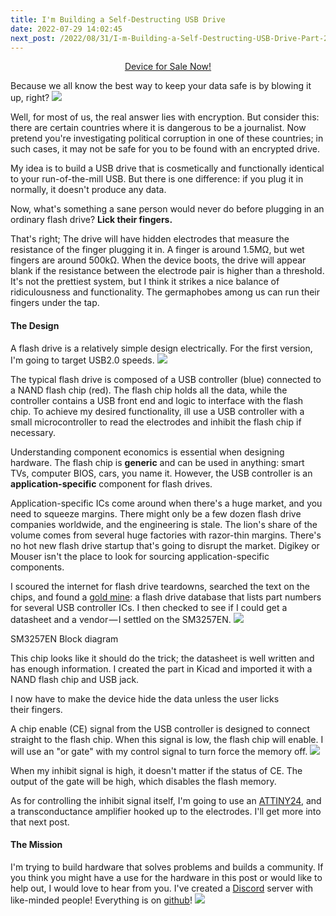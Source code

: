```yaml
---
title: I'm Building a Self-Destructing USB Drive
date: 2022-07-29 14:02:45
next_post: /2022/08/31/I-m-Building-a-Self-Destructing-USB-Drive-Part-2/
---
```


<p align="center">
<a href="https://shop.interruptlabs.ca/products/ovrdrive-usb">Device for Sale Now!</a>
</p>


Because we all know the best way to keep your data safe is by blowing it up, right?
![](https://cdn-images-1.medium.com/max/1024/1*3NhahmZ5sI8ZNdo98FUSsg.png)

Well, for most of us, the real answer lies with encryption. But consider this: there are certain countries where it is dangerous to be a journalist. Now pretend you're investigating political corruption in one of these countries; in such cases, it may not be safe for you to be found with an encrypted drive.

My idea is to build a USB drive that is cosmetically and functionally identical to your run-of-the-mill USB. But there is one difference: if you plug it in normally, it doesn't produce any data.

Now, what's something a sane person would never do before plugging in an ordinary flash drive? **Lick their fingers.**

That's right; The drive will have hidden electrodes that measure the resistance of the finger plugging it in. A finger is around 1.5MΩ, but wet fingers are around 500kΩ. When the device boots, the drive will appear blank if the resistance between the electrode pair is higher than a threshold. It's not the prettiest system, but I think it strikes a nice balance of ridiculousness and functionality. The germaphobes among us can run their fingers under the tap.

#### The Design

A flash drive is a relatively simple design electrically. For the first version, I'm going to target USB2.0 speeds.
![](https://cdn-images-1.medium.com/max/822/1*5AksmpJAY73SdXFekJQ43g.png)

The typical flash drive is composed of a USB controller (blue) connected to a NAND flash chip (red). The flash chip holds all the data, while the controller contains a USB front end and logic to interface with the flash chip. To achieve my desired functionality, ill use a USB controller with a small microcontroller to read the electrodes and inhibit the flash chip if necessary.

Understanding component economics is essential when designing hardware. The flash chip is **generic** and can be used in anything: smart TVs, computer BIOS, cars, you name it. However, the USB controller is an **application-specific** component for flash drives.

Application-specific ICs come around when there's a huge market, and you need to squeeze margins. There might only be a few dozen flash drive companies worldwide, and the engineering is stale. The lion's share of the volume comes from several huge factories with razor-thin margins. There's no hot new flash drive startup that's going to disrupt the market. Digikey or Mouser isn't the place to look for sourcing application-specific components.

I scoured the internet for flash drive teardowns, searched the text on the chips, and found a [gold mine](http://www.pc-3000flash.com/solbase/index.php?lang=eng): a flash drive database that lists part numbers for several USB controller ICs. I then checked to see if I could get a datasheet and a vendor — I settled on the SM3257EN.
![](https://cdn-images-1.medium.com/max/526/1*WzMwtEIlDvDrRhlVkKydTA.png)<figcaption>SM3257EN Block diagram</figcaption>

This chip looks like it should do the trick; the datasheet is well written and has enough information. I created the part in Kicad and imported it with a NAND flash chip and USB jack.

I now have to make the device hide the data unless the user licks their fingers.

A chip enable (CE) signal from the USB controller is designed to connect straight to the flash chip. When this signal is low, the flash chip will enable. I will use an &quot;or gate&quot; with my control signal to turn force the memory off.
![](https://cdn-images-1.medium.com/max/724/1*7iut5aVjWoNkCJbMzP3jbA.png)

When my inhibit signal is high, it doesn't matter if the status of CE. The output of the gate will be high, which disables the flash memory.

As for controlling the inhibit signal itself, I'm going to use an [ATTINY24](https://www.digikey.ca/en/products/detail/microchip-technology/ATTINY24A-CCUR/2357342), and a transconductance amplifier hooked up to the electrodes. I'll get more into that next post.

#### The Mission

I'm trying to build hardware that solves problems and builds a community. If you think you might have a use for the hardware in this post or would like to help out, I would love to hear from you. I've created a [Discord](https://discord.gg/EtZT7mjNuM) server with like-minded people! Everything is on [github](https://github.com/o7-machinehum/ovrdrive)!
![](https://cdn-images-1.medium.com/max/799/1*qaew9czYRuC--KSqTZQRDg.png)

